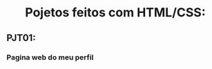 <h1 align= "center">Pojetos feitos com HTML/CSS:</h1>
<h2>PJT01:</h2>
<h3>Pagina web do meu perfil</h3>
